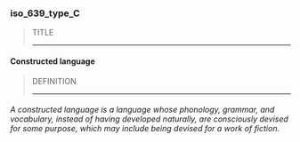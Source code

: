 ### iso_639_type_C



> TITLE
> 
> ------

#### Constructed language



> DEFINITION
> 
> ------

###### A constructed language is a language whose phonology, grammar, and vocabulary, instead of having developed naturally, are consciously devised for some purpose, which may include being devised for a work of fiction.